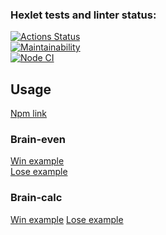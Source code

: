 ### Hexlet tests and linter status:
[![Actions Status](https://github.com/AndreyTichinsky/frontend-project-lvl1/workflows/hexlet-check/badge.svg)](https://github.com/AndreyTichinsky/frontend-project-lvl1/actions)  
[![Maintainability](https://api.codeclimate.com/v1/badges/87d78da6144fc35ea560/maintainability)](https://codeclimate.com/github/AndreyTichinsky/frontend-project-lvl1/maintainability)  
[![Node CI](https://github.com/AndreyTichinsky/frontend-project-lvl1/actions/workflows/node.js.yml/badge.svg?branch=main)](https://github.com/AndreyTichinsky/frontend-project-lvl1/actions/workflows/node.js.yml)  
## Usage
[Npm link](https://asciinema.org/a/w70vpbGcT7Z3IJUm83DLCTHbK)  
### Brain-even
[Win example](https://asciinema.org/a/8ubLI7GvoCxvm4Z4XtbIIBQIe)  
[Lose example](https://asciinema.org/a/6J4leV5rcg0h79cXJ0ibeAziP)  
### Brain-calc
[Win example](https://asciinema.org/a/7OYQiPGqcJaAX3JJKCxBnVQUH)
[Lose example](https://asciinema.org/a/M667K8DYtzDi7gcKCpAhJpco9)
